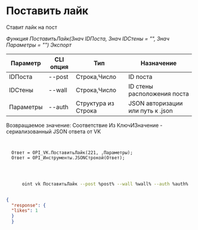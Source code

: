 ﻿---
sidebar_position: 1
---

# Поставить лайк
 Ставит лайк на пост


*Функция ПоставитьЛайк(Знач IDПоста, Знач IDСтены = "", Знач Параметры = "") Экспорт*

  | Параметр | CLI опция | Тип | Назначение |
  |-|-|-|-|
  | IDПоста | --post | Строка,Число | ID поста |
  | IDСтены | --wall | Строка,Число | ID стены расположения поста |
  | Параметры | --auth | Структура из Строка | JSON авторизации или путь к .json |

  
  Возвращаемое значение:   Соответствие Из КлючИЗначение - сериализованный JSON ответа от VK

```bsl title="Пример кода"
	
  
  Ответ = OPI_VK.ПоставитьЛайк(221, ,Параметры);
  Ответ = OPI_Инструменты.JSONСтрокой(Ответ);
  
	
```

```sh title="Пример команды CLI"
    
      oint vk ПоставитьЛайк --post %post% --wall %wall% --auth %auth%


```


```json title="Результат"

{
  "response": {
  "likes": 1
  }
  }

```
